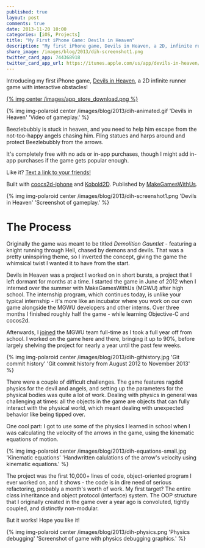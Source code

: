 ```yaml
---
published: true
layout: post
comments: true
date: 2013-11-20 10:00
categories: [iOS, Projects]
title: "My First iPhone Game: Devils in Heaven"
description: "My first iPhone game, Devils in Heaven, a 2D, infinite runner with physics based obstacles."
share_image: /images/blog/2013/dih-screenshot1.png
twitter_card_app: 744368918
twitter_card_app_url: https://itunes.apple.com/us/app/devils-in-heaven/id744368918?mt=8&uo=4&at=10lpgg
---
```


Introducing my first iPhone game, [Devils in Heaven](https://itunes.apple.com/app/id744368918), a 2D infinite runner game with interactive obstacles!

<!-- more -->

[{% img center /images/app_store_download.png %}](https://itunes.apple.com/app/id744368918)

{% img img-polaroid center /images/blog/2013/dih-animated.gif 'Devils in Heaven' 'Video of gameplay.' %}

Beezlebubbly is stuck in heaven, and you need to help him escape from the not-too-happy angels chasing him. Fling statues and harps around and protect Beezlebubbly from the arrows.

It's completely free with no ads or in-app purchases, though I might add in-app purchases if the game gets popular enough.

Like it? [Text a link to your friends!](https://www.makegameswith.us/games/devils-in-heaven/)

Built with [coocs2d-iphone](http://www.cocos2d-iphone.org/) and [Kobold2D](http://www.kobold2d.com/display/KKSITE/Home). Published by [MakeGamesWithUs](https://www.makegameswith.us/).

{% img img-polaroid center /images/blog/2013/dih-screenshot1.png 'Devils in Heaven' 'Screenshot of gameplay.' %}

# The Process

Originally the game was meant to be titled *Demolition Gauntlet* - featuring a knight running through Hell, chased by demons and devils. That was a pretty uninspiring theme, so I inverted the concept, giving the game the whimsical twist I wanted it to have from the start.

Devils in Heaven was a project I worked on in short bursts, a project that I left dormant for months at a time. I started the game in June of 2012 when I interned over the summer with MakeGamesWithUs (MGWU) after high school. The internship program, which continues today, is unlike your typical internship - it's more like an incubator where you work on our own game alongside the MGWU developers and other interns. Over three months I finished roughly half the game - while learning Objective-C and cocos2d.

Afterwards, I [joined](/about) the MGWU team full-time as I took a full year off from school. I worked on the game here and there, bringing it up to 90%, before largely shelving the project for nearly a year until the past few weeks.

{% img img-polaroid center /images/blog/2013/dih-githistory.jpg 'Git commit history' 'Git commit history from August 2012 to November 2013' %}

There were a couple of difficult challenges. The game features ragdoll physics for the devil and angels, and setting up the parameters for the physical bodies was quite a lot of work. Dealing with physics in general was challenging at times: all the objects in the game are objects that can fully interact with the physical world, which meant dealing with unexpected behavior like being tipped over.

One cool part: I got to use some of the physics I learned in school when I was calculating the velocity of the arrows in the game, using the kinematic equations of motion.

{% img img-polaroid center /images/blog/2013/dih-equations-small.jpg 'Kinematic equations' 'Handwritten calulations of the arrow's velocity using kinematic equations.' %}

The project was the first 10,000+ lines of code, object-oriented program I ever worked on, and it shows - the code is in dire need of serious refactoring, probably a month's worth of work. My first target? The entire class inheritance and object protocol (interface) system. The OOP structure that I originally created in the game over a year ago is convoluted, tightly coupled, and distinctly non-modular.

But it works! Hope you like it!

{% img img-polaroid center /images/blog/2013/dih-physics.png 'Physics debugging' 'Screenshot of game with physics debugging graphics.' %}


